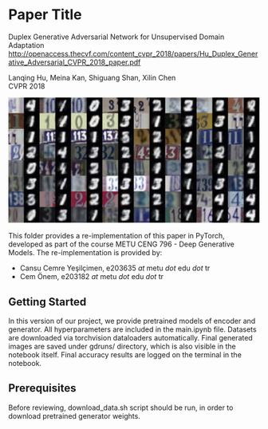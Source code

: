 # Paper Title

Duplex Generative Adversarial Network for Unsupervised Domain Adaptation\
http://openaccess.thecvf.com/content_cvpr_2018/papers/Hu_Duplex_Generative_Adversarial_CVPR_2018_paper.pdf

Lanqing Hu, Meina Kan, Shiguang Shan, Xilin Chen\
CVPR 2018

![image info](./results.png)

This folder provides a re-implementation of this paper in PyTorch, developed as part of the course METU CENG 796 - Deep Generative Models. The re-implementation is provided by:

* Cansu Cemre Yeşilçimen, e203635 _at_ metu _dot_ edu _dot_ tr
* Cem Önem, e203182 _at_ metu _dot_ edu _dot_ tr

## Getting Started

In this version of our project, we provide pretrained models of encoder and generator. All hyperparameters are included in the main.ipynb file.
Datasets are downloaded via torchvision dataloaders automatically.
Final generated images are saved under gdruns/ directory, which is also visible in the notebook itself.
Final accuracy results are logged on the terminal in the notebook.

## Prerequisites
Before reviewing, download_data.sh script should be run, in order to download pretrained generator weights.
